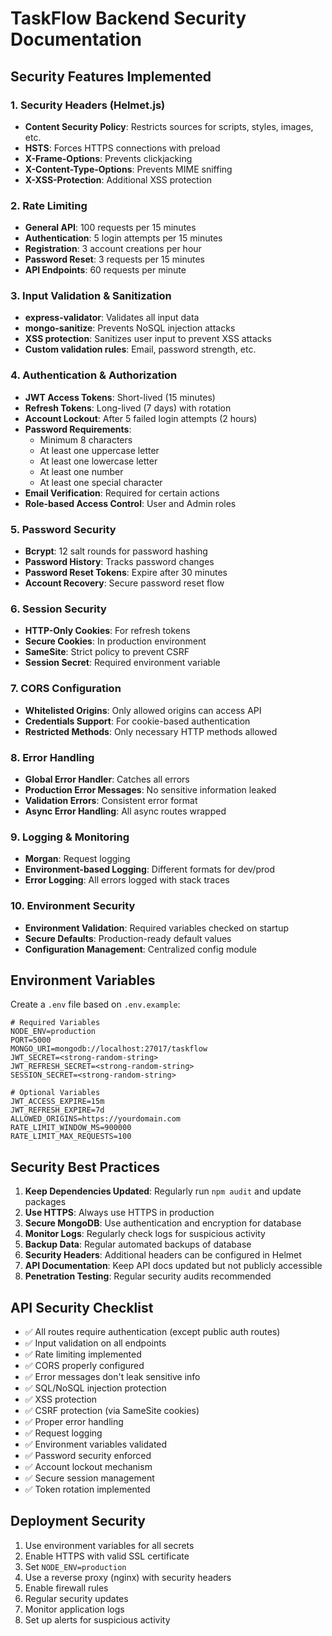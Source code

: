 # TaskFlow Backend Security Documentation

## Security Features Implemented

### 1. Security Headers (Helmet.js)
- **Content Security Policy**: Restricts sources for scripts, styles, images, etc.
- **HSTS**: Forces HTTPS connections with preload
- **X-Frame-Options**: Prevents clickjacking
- **X-Content-Type-Options**: Prevents MIME sniffing
- **X-XSS-Protection**: Additional XSS protection

### 2. Rate Limiting
- **General API**: 100 requests per 15 minutes
- **Authentication**: 5 login attempts per 15 minutes
- **Registration**: 3 account creations per hour
- **Password Reset**: 3 requests per 15 minutes
- **API Endpoints**: 60 requests per minute

### 3. Input Validation & Sanitization
- **express-validator**: Validates all input data
- **mongo-sanitize**: Prevents NoSQL injection attacks
- **XSS protection**: Sanitizes user input to prevent XSS attacks
- **Custom validation rules**: Email, password strength, etc.

### 4. Authentication & Authorization
- **JWT Access Tokens**: Short-lived (15 minutes)
- **Refresh Tokens**: Long-lived (7 days) with rotation
- **Account Lockout**: After 5 failed login attempts (2 hours)
- **Password Requirements**:
  - Minimum 8 characters
  - At least one uppercase letter
  - At least one lowercase letter
  - At least one number
  - At least one special character
- **Email Verification**: Required for certain actions
- **Role-based Access Control**: User and Admin roles

### 5. Password Security
- **Bcrypt**: 12 salt rounds for password hashing
- **Password History**: Tracks password changes
- **Password Reset Tokens**: Expire after 30 minutes
- **Account Recovery**: Secure password reset flow

### 6. Session Security
- **HTTP-Only Cookies**: For refresh tokens
- **Secure Cookies**: In production environment
- **SameSite**: Strict policy to prevent CSRF
- **Session Secret**: Required environment variable

### 7. CORS Configuration
- **Whitelisted Origins**: Only allowed origins can access API
- **Credentials Support**: For cookie-based authentication
- **Restricted Methods**: Only necessary HTTP methods allowed

### 8. Error Handling
- **Global Error Handler**: Catches all errors
- **Production Error Messages**: No sensitive information leaked
- **Validation Errors**: Consistent error format
- **Async Error Handling**: All async routes wrapped

### 9. Logging & Monitoring
- **Morgan**: Request logging
- **Environment-based Logging**: Different formats for dev/prod
- **Error Logging**: All errors logged with stack traces

### 10. Environment Security
- **Environment Validation**: Required variables checked on startup
- **Secure Defaults**: Production-ready default values
- **Configuration Management**: Centralized config module

## Environment Variables

Create a `.env` file based on `.env.example`:

```env
# Required Variables
NODE_ENV=production
PORT=5000
MONGO_URI=mongodb://localhost:27017/taskflow
JWT_SECRET=<strong-random-string>
JWT_REFRESH_SECRET=<strong-random-string>
SESSION_SECRET=<strong-random-string>

# Optional Variables
JWT_ACCESS_EXPIRE=15m
JWT_REFRESH_EXPIRE=7d
ALLOWED_ORIGINS=https://yourdomain.com
RATE_LIMIT_WINDOW_MS=900000
RATE_LIMIT_MAX_REQUESTS=100
```

## Security Best Practices

1. **Keep Dependencies Updated**: Regularly run `npm audit` and update packages
2. **Use HTTPS**: Always use HTTPS in production
3. **Secure MongoDB**: Use authentication and encryption for database
4. **Monitor Logs**: Regularly check logs for suspicious activity
5. **Backup Data**: Regular automated backups of database
6. **Security Headers**: Additional headers can be configured in Helmet
7. **API Documentation**: Keep API docs updated but not publicly accessible
8. **Penetration Testing**: Regular security audits recommended

## API Security Checklist

- ✅ All routes require authentication (except public auth routes)
- ✅ Input validation on all endpoints
- ✅ Rate limiting implemented
- ✅ CORS properly configured
- ✅ Error messages don't leak sensitive info
- ✅ SQL/NoSQL injection protection
- ✅ XSS protection
- ✅ CSRF protection (via SameSite cookies)
- ✅ Proper error handling
- ✅ Request logging
- ✅ Environment variables validated
- ✅ Password security enforced
- ✅ Account lockout mechanism
- ✅ Secure session management
- ✅ Token rotation implemented

## Deployment Security

1. Use environment variables for all secrets
2. Enable HTTPS with valid SSL certificate
3. Set `NODE_ENV=production`
4. Use a reverse proxy (nginx) with security headers
5. Enable firewall rules
6. Regular security updates
7. Monitor application logs
8. Set up alerts for suspicious activity